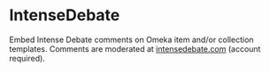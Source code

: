 # IntenseDebate
Embed Intense Debate comments on Omeka item and/or collection templates. Comments are moderated at [intensedebate.com](http://intensedebate.com/) (account required).
